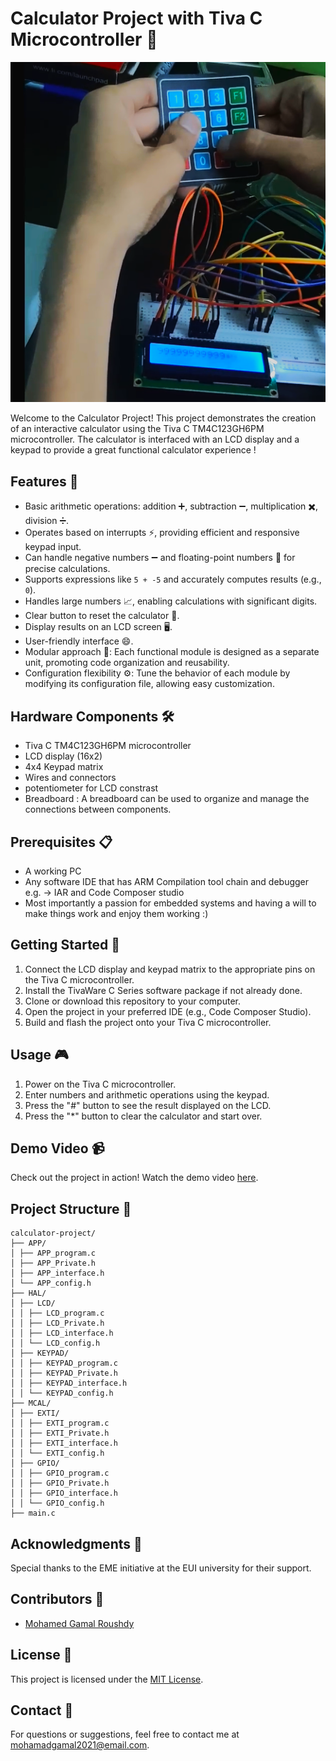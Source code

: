 # Calculator Project with Tiva C Microcontroller 🧮

![Calculator](https://github.com/mohamedgamal7/Calculator-with-Tiva-C-TM4C123GXL-Microcontroller/blob/master/images%20%26%20videos/calculator.png)

Welcome to the Calculator Project! This project demonstrates the creation of an interactive calculator using the Tiva C TM4C123GH6PM microcontroller. The calculator is interfaced with an LCD display and a keypad to provide a great functional calculator experience !

## Features 🌟

- Basic arithmetic operations: addition ➕, subtraction ➖, multiplication ✖️, division ➗.
- Operates based on interrupts ⚡️, providing efficient and responsive keypad input.
- Can handle negative numbers ➖ and floating-point numbers 🌌 for precise calculations.
- Supports expressions like `5 + -5` and accurately computes results (e.g., `0`).
- Handles large numbers 📈, enabling calculations with significant digits.
- Clear button to reset the calculator 🔄.
- Display results on an LCD screen 🖥️.
- User-friendly interface 😄.
- Modular approach 🧩: Each functional module is designed as a separate unit, promoting code organization and reusability.
- Configuration flexibility ⚙️: Tune the behavior of each module by modifying its configuration file, allowing easy customization.

## Hardware Components 🛠️

- Tiva C TM4C123GH6PM microcontroller
- LCD display (16x2)
- 4x4 Keypad matrix
- Wires and connectors
- potentiometer for LCD constrast
- Breadboard : A breadboard can be used to organize and manage the connections between components.

## Prerequisites 📋

- A working PC
- Any software IDE that has ARM Compilation tool chain and debugger e.g. -> IAR and Code Composer studio
- Most importantly a passion for embedded systems and having a will to make things work and enjoy them working :)
  

## Getting Started 🚀

1. Connect the LCD display and keypad matrix to the appropriate pins on the Tiva C microcontroller.
2. Install the TivaWare C Series software package if not already done.
3. Clone or download this repository to your computer.
4. Open the project in your preferred IDE (e.g., Code Composer Studio).
5. Build and flash the project onto your Tiva C microcontroller.

## Usage 🎮

1. Power on the Tiva C microcontroller.
2. Enter numbers and arithmetic operations using the keypad.
3. Press the "#" button to see the result displayed on the LCD.
4. Press the "*" button to clear the calculator and start over.

## Demo Video 📹

Check out the project in action! Watch the demo video [here](https://github.com/mohamedgamal7/Calculator-with-Tiva-C-TM4C123GXL-Microcontroller/blob/master/images%20%26%20videos/My%20Video.mp4).

## Project Structure 📂
```
calculator-project/
├── APP/
│ ├── APP_program.c
│ ├── APP_Private.h
│ ├── APP_interface.h
│ └── APP_config.h
├── HAL/
│ ├── LCD/
│ │ ├── LCD_program.c
│ │ ├── LCD_Private.h
│ │ ├── LCD_interface.h
│ │ └── LCD_config.h
│ ├── KEYPAD/
│ │ ├── KEYPAD_program.c
│ │ ├── KEYPAD_Private.h
│ │ ├── KEYPAD_interface.h
│ │ └── KEYPAD_config.h
├── MCAL/
│ ├── EXTI/
│ │ ├── EXTI_program.c
│ │ ├── EXTI_Private.h
│ │ ├── EXTI_interface.h
│ │ └── EXTI_config.h
│ ├── GPIO/
│ │ ├── GPIO_program.c
│ │ ├── GPIO_Private.h
│ │ ├── GPIO_interface.h
│ │ └── GPIO_config.h
├── main.c
```
## Acknowledgments 🙏

Special thanks to the EME initiative at the EUI university for their support.

## Contributors 👥

- [Mohamed Gamal Roushdy](https://github.com/mohamedgamal7)

## License 📜

This project is licensed under the [MIT License](LICENSE).

## Contact 📧

For questions or suggestions, feel free to contact me at [mohamadgamal2021@email.com](mailto:mohamadgamal2021@email.com).
